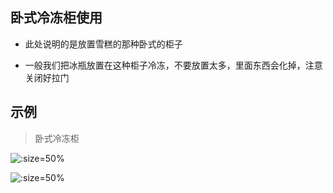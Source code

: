 ## 卧式冷冻柜使用

* 此处说明的是放置雪糕的那种卧式的柜子

* 一般我们把冰瓶放置在这种柜子冷冻，不要放置太多，里面东西会化掉，注意关闭好拉门

## 示例

> 卧式冷冻柜

![](https://gitcode.net/GaloisField/WORKFLOWS4COMPANY/-/raw/master/resources/pic/equipment/卧式冷冻柜1.jpeg ':size=50%')

![](https://gitcode.net/GaloisField/WORKFLOWS4COMPANY/-/raw/master/resources/pic/equipment/卧式冷冻柜2.jpeg ':size=50%')
